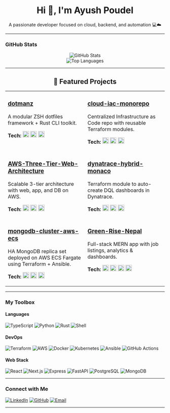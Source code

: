 <h1 align="center">Hi 👋, I'm Ayush Poudel</h1>
<p align="center">A passionate developer focused on cloud, backend, and automation 💻☁️</p>

---
### GitHub Stats

<p align="center">
  <img src="https://github-readme-stats.vercel.app/api?username=ayuspoudel&show_icons=true&theme=tokyonight&hide_border=true" alt="GitHub Stats"/>
  <br/>
  <img src="https://github-readme-stats.vercel.app/api/top-langs/?username=ayuspoudel&layout=compact&theme=tokyonight&hide_border=true" alt="Top Languages"/>
</p>

---

<h2 align="center">🚀 Featured Projects</h2>

<div align="center">

<table>
  <tr>
    <td width="45%" valign="top">
      <h3><a href="https://github.com/ayuspoudel/dotmanz">dotmanz</a></h3>
      <p>A modular ZSH dotfiles framework + Rust CLI toolkit.</p>
      <p><strong>Tech:</strong>
        <img src="https://cdn.jsdelivr.net/gh/devicons/devicon/icons/rust/rust-original.svg" height="20"/>
        <img src="https://cdn.jsdelivr.net/gh/devicons/devicon/icons/bash/bash-original.svg" height="20"/>
        <img src="https://cdn.jsdelivr.net/gh/devicons/devicon/icons/linux/linux-original.svg" height="20"/>
      </p>
    </td>
    <td width="45%" valign="top">
      <h3><a href="https://github.com/ayuspoudel/cloud-iac-monorepo">cloud-iac-monorepo</a></h3>
      <p>Centralized Infrastructure as Code repo with reusable Terraform modules.</p>
      <p><strong>Tech:</strong>
        <img src="https://cdn.jsdelivr.net/gh/devicons/devicon/icons/terraform/terraform-original.svg" height="20"/>
        <img src="https://cdn.jsdelivr.net/gh/devicons/devicon/icons/amazonwebservices/amazonwebservices-original.svg" height="20"/>
        <img src="https://cdn.jsdelivr.net/gh/devicons/devicon/icons/linux/linux-original.svg" height="20"/>
      </p>
    </td>
  </tr>
  <tr>
    <td valign="top">
      <h3><a href="https://github.com/ayuspoudel/AWS-Three-Tier-Web-Architecture">AWS-Three-Tier-Web-Architecture</a></h3>
      <p>Scalable 3-tier architecture with web, app, and DB on AWS.</p>
      <p><strong>Tech:</strong>
        <img src="https://cdn.jsdelivr.net/gh/devicons/devicon/icons/terraform/terraform-original.svg" height="20"/>
        <img src="https://cdn.jsdelivr.net/gh/devicons/devicon/icons/amazonwebservices/amazonwebservices-original.svg" height="20"/>
        <img src="https://cdn.jsdelivr.net/gh/devicons/devicon/icons/nginx/nginx-original.svg" height="20"/>
      </p>
    </td>
    <td valign="top">
      <h3><a href="https://github.com/ayuspoudel/dynatrace-hybrid-monaco">dynatrace-hybrid-monaco</a></h3>
      <p>Terraform module to auto-create DQL dashboards in Dynatrace.</p>
      <p><strong>Tech:</strong>
        <img src="https://cdn.jsdelivr.net/gh/devicons/devicon/icons/terraform/terraform-original.svg" height="20"/>
        <img src="https://raw.githubusercontent.com/simple-icons/simple-icons/develop/icons/dynatrace.svg" height="20"/>
        <img src="https://cdn.jsdelivr.net/gh/devicons/devicon/icons/python/python-original.svg" height="20"/>
      </p>
    </td>
  </tr>
  <tr>
    <td valign="top">
      <h3><a href="https://github.com/ayuspoudel/mongodb-cluster-aws-ecs">mongodb-cluster-aws-ecs</a></h3>
      <p>HA MongoDB replica set deployed on AWS ECS Fargate using Terraform + Ansible.</p>
      <p><strong>Tech:</strong>
        <img src="https://cdn.jsdelivr.net/gh/devicons/devicon/icons/mongodb/mongodb-original.svg" height="20"/>
        <img src="https://cdn.jsdelivr.net/gh/devicons/devicon/icons/ansible/ansible-original.svg" height="20"/>
        <img src="https://cdn.jsdelivr.net/gh/devicons/devicon/icons/amazonwebservices/amazonwebservices-original.svg" height="20"/>
      </p>
    </td>
    <td valign="top">
      <h3><a href="https://github.com/ayuspoudel/Green-Rise-Nepal-Full-Stack-Project">Green-Rise-Nepal</a></h3>
      <p>Full-stack MERN app with job listings, analytics & dashboards.</p>
      <p><strong>Tech:</strong>
        <img src="https://cdn.jsdelivr.net/gh/devicons/devicon/icons/mongodb/mongodb-original.svg" height="20"/>
        <img src="https://cdn.jsdelivr.net/gh/devicons/devicon/icons/express/express-original.svg" height="20"/>
        <img src="https://cdn.jsdelivr.net/gh/devicons/devicon/icons/react/react-original.svg" height="20"/>
        <img src="https://cdn.jsdelivr.net/gh/devicons/devicon/icons/nodejs/nodejs-original.svg" height="20"/>
      </p>
    </td>
  </tr>
</table>

</div>


---

### My Toolbox

#### Languages
![TypeScript](https://img.shields.io/badge/TypeScript-3178C6?logo=typescript)
![Python](https://img.shields.io/badge/Python-3776AB?logo=python)
![Rust](https://img.shields.io/badge/Rust-000000?logo=rust)
![Shell](https://img.shields.io/badge/Bash-4EAA25?logo=gnubash)

#### DevOps
![Terraform](https://img.shields.io/badge/Terraform-623CE4?logo=terraform)
![AWS](https://img.shields.io/badge/AWS-FF9900?logo=amazonaws)
![Docker](https://img.shields.io/badge/Docker-2496ED?logo=docker)
![Kubernetes](https://img.shields.io/badge/Kubernetes-326CE5?logo=kubernetes)
![Ansible](https://img.shields.io/badge/Ansible-EE0000?logo=ansible)
![GitHub Actions](https://img.shields.io/badge/GitHub%20Actions-2088FF?logo=githubactions)

#### Web Stack
![React](https://img.shields.io/badge/React-20232A?logo=react)
![Next.js](https://img.shields.io/badge/Next-black?logo=next.js)
![Express](https://img.shields.io/badge/Express-000000?logo=express)
![FastAPI](https://img.shields.io/badge/FastAPI-009688?logo=fastapi)
![PostgreSQL](https://img.shields.io/badge/PostgreSQL-4169E1?logo=postgresql)
![MongoDB](https://img.shields.io/badge/MongoDB-47A248?logo=mongodb)

---

### Connect with Me

[![LinkedIn](https://img.shields.io/badge/LinkedIn-blue?logo=linkedin&logoColor=white)](https://linkedin.com/in/workwithayush)
[![GitHub](https://img.shields.io/badge/GitHub-181717?logo=github)](https://github.com/ayuspoudel)
[![Email](https://img.shields.io/badge/Email-ayuspoudel%40gmail.com-D14836?logo=gmail&logoColor=white)](mailto:ayuspoudel@gmail.com)

---


